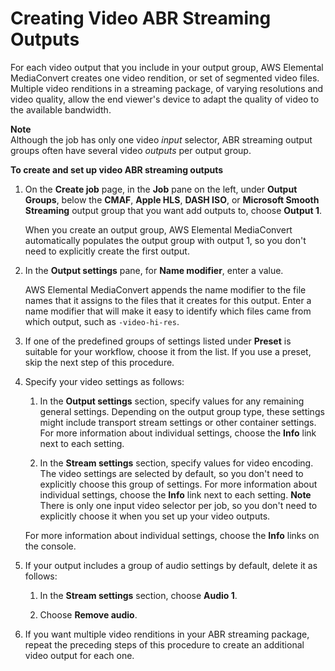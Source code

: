 # Creating Video ABR Streaming Outputs<a name="video-abr-streaming-outputs"></a>

For each video output that you include in your output group, AWS Elemental MediaConvert creates one video rendition, or set of segmented video files\. Multiple video renditions in a streaming package, of varying resolutions and video quality, allow the end viewer's device to adapt the quality of video to the available bandwidth\.

**Note**  
Although the job has only one video *input* selector, ABR streaming output groups often have several video *outputs* per output group\. 

**To create and set up video ABR streaming outputs**

1. On the **Create job** page, in the **Job** pane on the left, under **Output Groups**, below the **CMAF**, **Apple HLS**, **DASH ISO**, or **Microsoft Smooth Streaming** output group that you want add outputs to, choose **Output 1**\. 

   When you create an output group, AWS Elemental MediaConvert automatically populates the output group with output 1, so you don't need to explicitly create the first output\.

1. In the **Output settings** pane, for **Name modifier**, enter a value\.

   AWS Elemental MediaConvert appends the name modifier to the file names that it assigns to the files that it creates for this output\. Enter a name modifier that will make it easy to identify which files came from which output, such as `-video-hi-res`\.

1. If one of the predefined groups of settings listed under **Preset** is suitable for your workflow, choose it from the list\. If you use a preset, skip the next step of this procedure\.

1. Specify your video settings as follows:

   1. In the **Output settings** section, specify values for any remaining general settings\. Depending on the output group type, these settings might include transport stream settings or other container settings\. For more information about individual settings, choose the **Info** link next to each setting\.

   1. In the **Stream settings** section, specify values for video encoding\. The video settings are selected by default, so you don't need to explicitly choose this group of settings\. For more information about individual settings, choose the **Info** link next to each setting\.
**Note**  
There is only one input video selector per job, so you don't need to explicitly choose it when you set up your video outputs\.

   For more information about individual settings, choose the **Info** links on the console\.

1. If your output includes a group of audio settings by default, delete it as follows:

   1. In the **Stream settings** section, choose **Audio 1**\.

   1. Choose **Remove audio**\.

1. If you want multiple video renditions in your ABR streaming package, repeat the preceding steps of this procedure to create an additional video output for each one\.